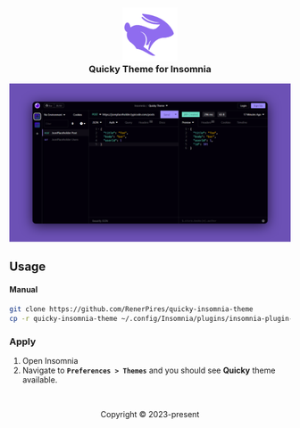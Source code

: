 <h3 align="center">
	<img src="assets/quickyLogo.svg" width="100" alt="Logo"/><br/>
	Quicky Theme for Insomnia
</h3>

![Insomnia Theme Preview](assets/quickyInsoCover.png)

## Usage

#### Manual

```bash
git clone https://github.com/RenerPires/quicky-insomnia-theme
cp -r quicky-insomnia-theme ~/.config/Insomnia/plugins/insomnia-plugin-theme-quicky
```

### Apply

1. Open Insomnia
2. Navigate to **`Preferences > Themes`** and you should see **Quicky** theme available.

&nbsp;

<p align="center">
Copyright &copy; 2023-present
</p>